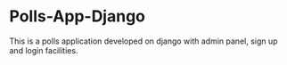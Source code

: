 # Polls-App-Django
This is a polls application developed on django with admin panel, sign up and login facilities.
